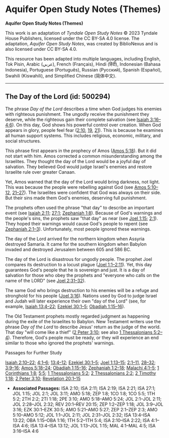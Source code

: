 # Aquifer Open Study Notes (Themes)

**Aquifer Open Study Notes (Themes)**

This work is an adaptation of *Tyndale Open Study Notes* © 2023 Tyndale House Publishers, licensed under the CC BY\-SA 4\.0 license. The adaptation, *Aquifer Open Study Notes*, was created by BiblioNexus and is also licensed under CC BY\-SA 4\.0\.

This resource has been adapted into multiple languages, including English, Tok Pisin, Arabic (عربي), French (Français), Hindi (हिंदी), Indonesian (Bahasa Indonesia), Portuguese (Português), Russian (Русский), Spanish (Español), Swahili (Kiswahili), and Simplified Chinese (简体中文).



--------------------------------

## The Day of the Lord (id: 500294)

The phrase *Day of the* *Lord* describes a time when God judges his enemies with righteous punishment. The ungodly receive the punishment they deserve, while the righteous gain their complete salvation (see [Isaiah 3:16–4:6](https://ref.ly/Isa3:16-Isa4:6)). On this day, God shows his powerful control over creation. When God appears in glory, people feel fear ([2:10](https://ref.ly/Isa2:10), [19](https://ref.ly/Isa2:19), [21](https://ref.ly/Isa2:21)). This is because he examines all human support systems. This includes religious, economic, military, and social structures.

This phrase first appears in the prophecy of Amos ([Amos 5:18](https://ref.ly/Amos5:18)). But it did not start with him. Amos corrected a common misunderstanding among the Israelites. They thought the day of the Lord would be a joyful day of salvation. They believed God would judge Israel's enemies and restore Israelite rule over greater Canaan. 

Yet, Amos warned that the day of the Lord would bring darkness, not light. This was because the people were rebelling against God (see [Amos 5:10–12](https://ref.ly/Amos5:10-Amos5:12), [21–27](https://ref.ly/Amos5:21-Amos5:27)). The Israelites were confident that God was always on their side. But their sins made them God's enemies, deserving full punishment.

The prophets often used the phrase "that day" to describe an important event (see [Isaiah 2:11](https://ref.ly/Isa2:11); [27:1](https://ref.ly/Isa27:1); [Zephaniah 1:8](https://ref.ly/Zeph1:8)). Because of God's warnings and the people's sins, the prophets saw "that day" as near (see [Joel 1:15](https://ref.ly/Joel1:15); [2:1](https://ref.ly/Joel2:1)). They hoped their warnings would cause God's people to repent (see [Zephaniah 2:1–3](https://ref.ly/Zeph2:1-Zeph2:3)). Unfortunately, most people ignored these warnings. 

The day of the Lord arrived for the northern kingdom when Assyria destroyed Samaria. It came for the southern kingdom when Babylon invaded and destroyed Jerusalem between 605 and 586 BC.

The day of the Lord is disastrous for ungodly people. The prophet Joel compares its destruction to a locust plague ([Joel 1:1–2:11](https://ref.ly/Joel1:1-Joel2:11)). Yet, this day guarantees God's people that he is sovereign and just. It is a day of salvation for those who obey the prophets and "everyone who calls on the name of the LORD" (see [Joel 2:31–32](https://ref.ly/Joel2:31-Joel2:32)). 

The same God who brings destruction to his enemies will be a refuge and stronghold for his people ([Joel 3:16](https://ref.ly/Joel3:16)). Nations used by God to judge Israel and Judah will later experience their own "day of the Lord" (see, for example, [Isaiah 13:4–22](https://ref.ly/Isa13:4-Isa13:22); [Ezekiel 30:1–5](https://ref.ly/Ezek30:1-Ezek30:5); [Obadiah 1:15–16](https://ref.ly/Obad1:15-Obad1:16)).

The Old Testament prophets mostly regarded judgment as happening during the exile of the Israelites to Babylon. New Testament writers use the phrase *Day of the* *Lord* to describe Jesus' return as the judge of the world. That day "will come like a thief" ([2 Peter 3:10](https://ref.ly/2Pet3:10); see also [1 Thessalonians 5:2–4](https://ref.ly/1Thess5:2-1Thess5:4)). Therefore, God's people must be ready, or they will experience an end similar to those who ignored the prophets' warnings.

Passages for Further Study

[Isaiah 2:10–22](https://ref.ly/Isa2:10-Isa2:22); [4:1–6](https://ref.ly/Isa4:1-Isa4:6); [13:4–12](https://ref.ly/Isa13:4-Isa13:12); [Ezekiel 30:1–5](https://ref.ly/Ezek30:1-Ezek30:5); [Joel 1:13–15](https://ref.ly/Joel1:13-Joel1:15); [2:1–11](https://ref.ly/Joel2:1-Joel2:11), [28–32](https://ref.ly/Joel2:28-Joel2:32); [3:9–16](https://ref.ly/Joel3:9-Joel3:16); [Amos 5:18–24](https://ref.ly/Amos5:18-Amos5:24); [Obadiah 1:15–16](https://ref.ly/Obad1:15-Obad1:16); [Zephaniah 1:2–18](https://ref.ly/Zeph1:2-Zeph1:18); [Malachi 4:1–5](https://ref.ly/Mal4:1-Mal4:5); [1 Corinthians 1:8](https://ref.ly/1Cor1:8); [5:5](https://ref.ly/1Cor5:5); [1 Thessalonians 5:2](https://ref.ly/1Thess5:2); [2 Thessalonians 2:2](https://ref.ly/2Thess2:2); [2 Timothy 1:18](https://ref.ly/2Tim1:18); [2 Peter 3:10](https://ref.ly/2Pet3:10); [Revelation 20:1–15](https://ref.ly/Rev20:1-Rev20:15)

* **Associated Passages:** ISA 2:10; ISA 2:11; ISA 2:19; ISA 2:21; ISA 27:1; JOL 1:15; JOL 2:1; JOL 3:11; AMO 5:18; ZEP 1:8; 1CO 1:8; 1CO 5:5; 1TH 5:2; 2TH 2:2; 2TI 1:18; 2PE 3:10; AMO 5:18–AMO 5:24; JOL 2:1–JOL 2:11; JOL 2:28–JOL 2:32; REV 20:1–REV 20:15; ZEP 1:2–ZEP 1:18; JOL 3:9–JOL 3:16; EZK 30:1–EZK 30:5; AMO 5:21–AMO 5:27; ZEP 2:1–ZEP 2:3; AMO 5:10–AMO 5:12; JOL 1:1–JOL 2:11; JOL 2:31–JOL 2:32; ISA 13:4–ISA 13:22; OBA 1:15–OBA 1:16; 1TH 5:2–1TH 5:4; ISA 2:10–ISA 2:22; ISA 4:1–ISA 4:6; ISA 13:4–ISA 13:12; JOL 1:13–JOL 1:15; MAL 4:1–MAL 4:5; ISA 3:16–ISA 4:6

